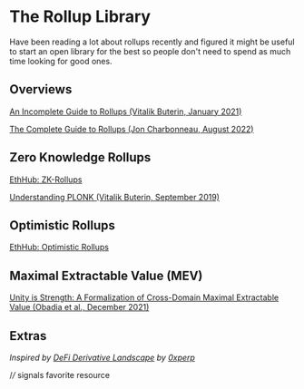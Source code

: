 # The Rollup Library
Have been reading a lot about rollups recently and figured it might be useful to start an open library for the best so people don't need to spend as much time looking for good ones.

## Overviews
[An Incomplete Guide to Rollups (Vitalik Buterin, January 2021)](https://vitalik.ca/general/2021/01/05/rollup.html)

[The Complete Guide to Rollups (Jon Charbonneau, August 2022)](https://members.delphidigital.io/reports/the-complete-guide-to-rollups/)


## Zero Knowledge Rollups
[EthHub: ZK-Rollups](https://docs.ethhub.io/ethereum-roadmap/layer-2-scaling/zk-rollups/)

[Understanding PLONK (Vitalik Buterin, September 2019)](https://vitalik.ca/general/2019/09/22/plonk.html)

## Optimistic Rollups 
[EthHub: Optimistic Rollups](https://docs.ethhub.io/ethereum-roadmap/layer-2-scaling/optimistic_rollups/)

## Maximal Extractable Value (MEV)
[Unity is Strength: A Formalization of Cross-Domain Maximal Extractable Value (Obadia et al., December 2021)](https://arxiv.org/pdf/2112.01472.pdf)



## Extras
*Inspired by [DeFi Derivative Landscape](https://github.com/0xperp/defi-derivatives) by [0xperp](https://twitter.com/0xperp)*

/*/* signals favorite resource
